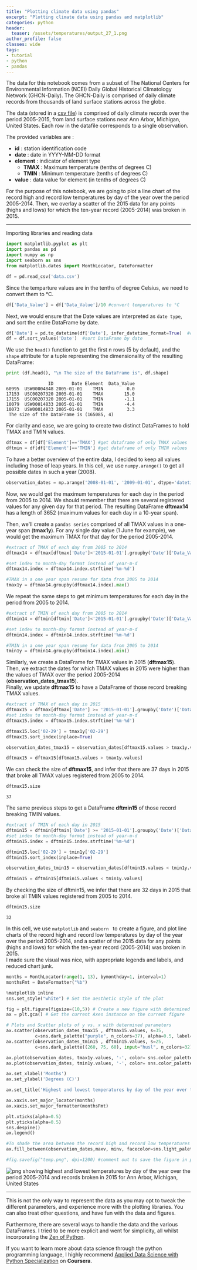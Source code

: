 ```yaml
---
title: "Plotting climate data using pandas"
excerpt: "Plotting climate data using pandas and matplotlib"
categories: python
header:
  teaser: /assets/temperatures/output_27_1.png
author_profile: false
classes: wide
tags:
- tutorial
- python
- pandas
---
```


The data for this notebook comes from a subset of The National Centers for Environmental Information (NCEI) Daily Global Historical Climatology Network (GHCN-Daily). The GHCN-Daily is comprised of daily climate records from thousands of land surface stations across the globe.

The data (stored in a [csv file](/assets/temperatures/data.csv)) is comprised of daily climate records over the period 2005-2015, from land surface stations near Ann Arbor, Michigan, United States.
Each row in the datafile corresponds to a single observation.

The provided variables are :
- **id** : station identification code
- **date** : date in YYYY-MM-DD format
- **element** : indicator of element type
    - **TMAX** : Maximum temperature (tenths of degrees C)
    - **TMIN** : Minimum temperature (tenths of degrees C)
- **value** : data value for element (in tenths of degrees C)

For the purpose of this notebook, we are going to plot a line chart of the record high and record low temperatures by day of the year over the period 2005-2014. Then, we overlay a scatter of the 2015 data for any points (highs and lows) for which the ten-year record (2005-2014) was broken in 2015.

***

Importing libraries and reading data


```python
import matplotlib.pyplot as plt
import pandas as pd
import numpy as np
import seaborn as sns
from matplotlib.dates import MonthLocator, DateFormatter

df = pd.read_csv('data.csv')
```

Since the temparture values are in the tenths of degree Celsius, we need to convert them to °C.


```python
df['Data_Value'] = df['Data_Value']/10 #convert temperatures to °C
```

Next, we would ensure that the Date values are interpreted as `date type`, and sort the entire DataFrame by date.


```python
df['Date'] = pd.to_datetime(df['Date'], infer_datetime_format=True)  #convert to date type
df = df.sort_values('Date')  #sort DataFrame by date
```

We use the `head()` function to get the first n rows (5 by default), and the `shape` attribute for a tuple representing the dimensionality of the resulting DataFrame:


```python
print (df.head(), "\n The size of the DataFrame is", df.shape)
```

                    ID       Date Element  Data_Value
    60995  USW00004848 2005-01-01    TMIN         0.0
    17153  USC00207320 2005-01-01    TMAX        15.0
    17155  USC00207320 2005-01-01    TMIN        -1.1
    10079  USW00014833 2005-01-01    TMIN        -4.4
    10073  USW00014833 2005-01-01    TMAX         3.3
     The size of the DataFrame is (165085, 4)


For clarity and ease, we are going to create two distinct DataFrames to hold TMAX and TMIN values.


```python
dftmax = df[df['Element']=='TMAX'] #get dataframe of only TMAX values
dftmin = df[df['Element']=='TMIN'] #get dataframe of only TMIN values
```

To have a better overview of the entire data, I decided to keep all values including those of leap years. In this cell, we use `numpy.arange()` to get all possible dates in such a year (2008).


```python
observation_dates = np.arange('2008-01-01', '2009-01-01', dtype='datetime64[D]')
```

Now, we would get the maximum temperatures for each day in the period from 2005 to 2014. We should remember that there are several registered values for any given day for that period. The resulting DataFrame **dftmax14** has a length of 3652 (maximum values for each day in a 10-year span).   

Then, we'll create a `pandas series` comprised of all TMAX values in a one-year span (**tmax1y**). For any single day value (1 June for example), we would get the maximum TMAX for that day for the period 2005-2014.


```python
#extract of TMAX of each day from 2005 to 2014
dftmax14 = dftmax[dftmax['Date']<'2015-01-01'].groupby('Date')['Data_Value'].max()

#set index to month-day format instead of year-m-d
dftmax14.index = dftmax14.index.strftime('%m-%d')

#TMAX in a one year span resume for data from 2005 to 2014
tmax1y = dftmax14.groupby(dftmax14.index).max()
```

We repeat the same steps to get minimum temperatures for each day in the period from 2005 to 2014.


```python
#extract of TMIN of each day from 2005 to 2014
dftmin14 = dftmin[dftmin['Date']<'2015-01-01'].groupby('Date')['Data_Value'].min()

#set index to month-day format instead of year-m-d
dftmin14.index = dftmin14.index.strftime('%m-%d')

#TMIN in a one year span resume for data from 2005 to 2014
tmin1y = dftmin14.groupby(dftmin14.index).min()
```

Similarly, we create a DataFrame for TMAX values in 2015 (**dftmax15**).   
Then, we extract the dates for which TMAX values in 2015 were higher than the values of TMAX over the period 2005-2014 (**observation_dates_tmax15**).   
Finally, we update **dftmax15** to have a DataFrame of those record breaking TMAX values.


```python
#extract of TMAX of each day in 2015
dftmax15 = dftmax[dftmax['Date'] >= '2015-01-01'].groupby('Date')['Data_Value'].max()
#set index to month-day format instead of year-m-d
dftmax15.index = dftmax15.index.strftime('%m-%d')

dftmax15.loc['02-29'] = tmax1y['02-29']
dftmax15.sort_index(inplace=True)

observation_dates_tmax15 = observation_dates[dftmax15.values > tmax1y.values]

dftmax15 = dftmax15[dftmax15.values > tmax1y.values]
```

We can check the size of **dftmax15**, and infer that there are 37 days in 2015 that broke all TMAX values registered from 2005 to 2014.


```python
dftmax15.size
```




    37



The same previous steps to get a DataFrame **dftmin15** of those record breaking TMIN values.


```python
#extract of TMIN of each day in 2015
dftmin15 = dftmin[dftmin['Date'] >= '2015-01-01'].groupby('Date')['Data_Value'].min()
#set index to month-day format instead of year-m-d
dftmin15.index = dftmin15.index.strftime('%m-%d')

dftmin15.loc['02-29'] = tmin1y['02-29']
dftmin15.sort_index(inplace=True)

observation_dates_tmin15 = observation_dates[dftmin15.values < tmin1y.values]

dftmin15 = dftmin15[dftmin15.values < tmin1y.values]
```

By checking the size of dftmin15, we infer that there are 32 days in 2015 that broke all TMIN values registered from 2005 to 2014.


```python
dftmin15.size
```




    32



In this cell, we use `matplotlib` and `seaborn ` to create a figure, and plot line charts of the record high and record low temperatures by day of the year over the period 2005-2014, and a scatter of the 2015 data for any points (highs and lows) for which the ten-year record (2005-2014) was broken in 2015.   
I made sure the visual was nice, with appropriate legends and labels, and reduced chart junk.


```python
months = MonthLocator(range(1, 13), bymonthday=1, interval=1)
monthsFmt = DateFormatter("%b")

%matplotlib inline
sns.set_style("white") # Set the aesthetic style of the plot

fig = plt.figure(figsize=(10,5)) # Create a new figure with determined figsize parameter
ax = plt.gca() # Get the current Axes instance on the current figure

# Plots and Scatter plots of y vs. x with determined parameters
ax.scatter(observation_dates_tmax15 , dftmax15.values, s=35,
           c=sns.dark_palette("purple", n_colors=37), alpha=0.5, label='2005-2014 record high broken' )
ax.scatter(observation_dates_tmin15 , dftmin15.values, s=25,
           c=sns.dark_palette((260, 75, 60), input="husl", n_colors=32), alpha=0.9, label='2005-2014 record low broken' )

ax.plot(observation_dates, tmax1y.values, '-', color= sns.color_palette("Reds")[-2], label='High', alpha=0.7, linewidth=1)
ax.plot(observation_dates, tmin1y.values, '-', color= sns.color_palette("Blues")[-2], label='Low', alpha=0.7, linewidth=1)

ax.set_xlabel('Months')
ax.set_ylabel('Degrees (C)')

ax.set_title('Highest and lowest temperatures by day of the year over the period 2005-2014 \n and records broken in 2015 for Ann Arbor, Michigan, United States')

ax.xaxis.set_major_locator(months)
ax.xaxis.set_major_formatter(monthsFmt)

plt.xticks(alpha=0.5)
plt.yticks(alpha=0.5)
sns.despine()
ax.legend()

#To shade the area between the record high and record low temperatures for each day
ax.fill_between(observation_dates,maxv, minv, facecolor=sns.light_palette("lightgrey")[4], alpha=0.2)

#fig.savefig("temp.png", dpi=1200) #comment out to save the figure in png format (reduce dpi to get smaller files)
```









![png showing highest and lowest temperatures by day of the year over the period 2005-2014 and records broken in 2015 for Ann Arbor, Michigan, United States](/assets/temperatures/output_27_1.png)



***   
This is not the only way to represent the data as you may opt to tweak the different parameters, and experience more with the plotting libraries. You can also treat other questions, and have fun with the data and figures.   

Furthermore, there are several ways to handle the data and the various DataFrames. I tried to be more explicit and went for simplicity, all whilst incorporating the [Zen of Python](https://www.python.org/dev/peps/pep-0020/#id2).

If you want to learn more about data science through the python programming language,  I highly recommend [Applied Data Science with Python Specialization](https://www.coursera.org/specializations/data-science-python) on **Coursera**.
